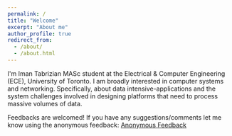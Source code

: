 ```yaml
---
permalink: /
title: "Welcome"
excerpt: "About me"
author_profile: true
redirect_from: 
  - /about/
  - /about.html
---
```


I'm Iman Tabrizian MASc student at the Electrical & Computer Engineering (ECE),
University of Toronto. I am broadly interested in computer systems and
networking. Specifically, about data intensive-applications and the system
challenges involved in designing platforms that need to process massive volumes
of data.

Feedbacks are welcomed! If you have any suggestions/comments let me know using
the anonymous feedback:
[Anonymous Feedback](https://docs.google.com/forms/d/e/1FAIpQLSfyJJYKpN9RTI4lJ1doG9TrKAyy9WzfzmOHk5zC0f5KvYJ8Bw/viewform?usp=sf_link)

